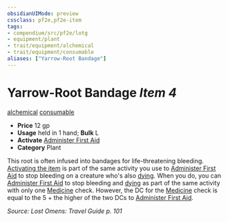 ```yaml
---
obsidianUIMode: preview
cssclass: pf2e,pf2e-item
tags:
- compendium/src/pf2e/lotg
- equipment/plant
- trait/equipment/alchemical
- trait/equipment/consumable
aliases: ["Yarrow-Root Bandage"]
---
```

# Yarrow-Root Bandage *Item 4*  
[alchemical](alchemical.md)  [consumable](consumable.md)  

- **Price** 12 gp
- **Usage** held in 1 hand; **Bulk** L
- **Activate** [Administer First Aid](administer-first-aid.md)
- **Category** Plant

This root is often infused into bandages for life-threatening bleeding. [Activating the item](activate-an-item.md) is part of the same activity you use to [Administer First Aid](administer-first-aid.md) to stop bleeding on a creature who's also [dying](conditions.md#Dying). When you do, you can [Administer First Aid](administer-first-aid.md) to stop bleeding and [dying](conditions.md#Dying) as part of the same activity with only one [Medicine](../../skills.md#Medicine) check. However, the DC for the [Medicine](../../skills.md#Medicine) check is equal to the 5 + the higher of the two DCs to [Administer First Aid](administer-first-aid.md).

*Source: Lost Omens: Travel Guide p. 101*